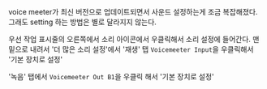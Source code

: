  voice meeter가 최신 버전으로 업데이트되면서 사운드 설정하는게 조금 복잡해졌다.
그래도 setting 하는 방법은 별로 달라지지 않는다. 

우선 작업 표시줄의 오른쪽에서 소리 아이콘에서 우클릭해서 소리 설정에 들어간다.
맨 밑으로 내려서 '더 많은 소리 설정'에서 '재생' 탭
`Voicemeeter Input`을 우클릭해서 '기본 장치로 설정' 

'녹음' 탭에서
`Voicemeeter Out B1`을 우클릭 해서 '기본 장치로 설정' 